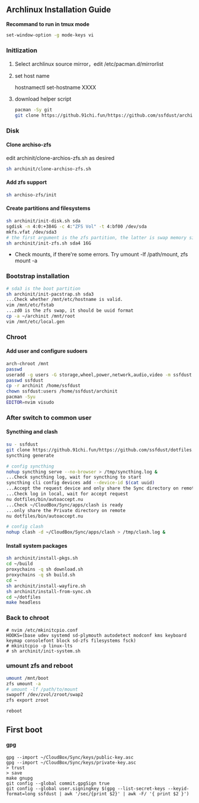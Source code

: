 ## Archlinux Installation Guide

**Recommand to run in tmux mode**

```bash
set-window-option -g mode-keys vi
```

### Initlization

1. Select archlinux source mirror，edit /etc/pacman.d/mirrorlist
2. set host name

    hostnamectl set-hostname XXXX
3. download helper script

    ```bash
    pacman -Sy git
    git clone https://github.91chi.fun/https://github.com/ssfdust/archinit
    ```

### Disk

#### Clone archiso-zfs

edit archinit/clone-archios-zfs.sh as desired

```bash
sh archinit/clone-archiso-zfs.sh
```

#### Add zfs support

```bash
sh archiso-zfs/init
```

#### Create partitions and filesystems

```bash
sh archinit/init-disk.sh sda
sgdisk -n 4:0:+384G -c 4:"ZFS Vol" -t 4:bf00 /dev/sda
mkfs.vfat /dev/sda3
# the first argument is the zfs partition, the latter is swap memory size
sh archinit/init-zfs.sh sda4 16G
```

* Check mounts, if there're some errors. Try umount -lf /path/mount, zfs mount -a

### Bootstrap installation

```bash
# sda3 is the boot partition
sh archinit/init-pacstrap.sh sda3
...Check whether /mnt/etc/hostname is valid.
vim /mnt/etc/fstab
...zd0 is the zfs swap, it should be uuid format
cp -a ~/archinit /mnt/root
vim /mnt/etc/local.gen
```

### Chroot

#### Add user and configure sudoers

```bash
arch-chroot /mnt
passwd
useradd -g users -G storage,wheel,power,network,audio,video -m ssfdust
passwd ssfdust
cp -r archinit /home/ssfdust
chown ssfdust:users /home/ssfdust/archinit
pacman -Syu
EDITOR=nvim visudo
```

### After switch to common user

#### Syncthing and clash

```bash
su - ssfdust
git clone https://github.91chi.fun/https://github.com/ssfdust/dotfiles.git
syncthing generate

# config syncthing
nohup syncthing serve --no-browser > /tmp/syncthing.log &
...Check syncthing log, wait for syncthing to start
syncthing cli config devices add --device-id $(cat uuid)
...Accept the request device and only share the Sync directory on remote
...Check log in local, wait for accept request
nu dotfiles/bin/autoaccept.nu
...Check ~/CloudBox/Sync/apps/clash is ready
...only share the Private directory on remote
nu dotfiles/bin/autoaccept.nu

# config clash
nohup clash -d ~/CloudBox/Sync/apps/clash > /tmp/clash.log &
```

#### Install system packages

```bash
sh archinit/install-pkgs.sh
cd ~/build
proxychains -q sh download.sh
proxychains -q sh build.sh
cd ~
sh archinit/install-wayfire.sh
sh archinit/install-from-sync.sh
cd ~/dotfiles
make headless
```

### Back to chroot

```
# nvim /etc/mkinitcpio.conf
HOOKS=(base udev systemd sd-plymouth autodetect modconf kms keyboard keymap consolefont block sd-zfs filesystems fsck)
# mkinitcpio -p linux-lts
# sh archinit/init-system.sh
```

### umount zfs and reboot

```bash
umount /mnt/boot
zfs umount -a
# umount -lf /path/to/mount
swapoff /dev/zvol/zroot/swap2
zfs export zroot

reboot
```

## First boot

#### gpg

```
gpg --import ~/CloudBox/Sync/keys/public-key.asc
gpg --import ~/CloudBox/Sync/keys/private-key.asc
> trust
> save
make gnupg
git config --global commit.gpgSign true
git config --global user.signingkey $(gpg --list-secret-keys --keyid-format=long ssfdust | awk '/sec/{print $2}' | awk -F/ '{ print $2 }')
```
